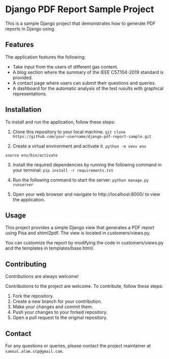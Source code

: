 # Django PDF Report Sample Project

This is a sample Django project that demonstrates how to generate PDF reports in Django using.
## Features
The application features the following:

- Take input from the users of different gas content.
- A blog section where the summary of the IEEE C57.104-2019 standard is provided.
- A contact page where users can submit their questions and queries.
- A dashboard for the automatic analysis of the test rusults with graphical representations.


## Installation

To install and run the application, follow these steps:

1. Clone this repository to your local machine.
`git clone https://github.com/your-username/django-pdf-report-sample.git
`

2. Create a virtual environment and activate it.
`python -m venv env`

`source env/bin/activate`

3. Install the required dependencies by running the following command in your terminal:
`pip install -r requirements.txt`

4. Run the following command to start the server:
`python manage.py runserver`

5. Open your web browser and navigate to http://localhost:8000/ to view the application.

    
## Usage

This project provides a simple Django view that generates a PDF report using Pisa and xhtml2pdf. The view is located in customers/views.py.

You can customize the report by modifying the code in customers/views.py and the templates in templates/base.html/.

## Contributing

Contributions are always welcome!

Contributions to the project are welcome. To contribute, follow these steps:

1. Fork the repository.
2. Create a new branch for your contribution.
3. Make your changes and commit them.
4. Push your changes to your forked repository.
5. Open a pull request to the original repository.

## Contact

For any questions or queries, please contact the project maintainer at `samsul.alam.stp@gmail.com`.
